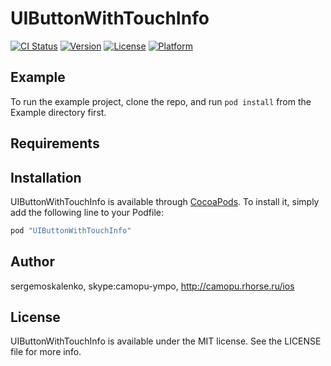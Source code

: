 # UIButtonWithTouchInfo

[![CI Status](http://img.shields.io/travis/sergemoskalenko/UIButtonWithTouchInfo.svg?style=flat)](https://travis-ci.org/sergemoskalenko/UIButtonWithTouchInfo)
[![Version](https://img.shields.io/cocoapods/v/UIButtonWithTouchInfo.svg?style=flat)](http://cocoapods.org/pods/UIButtonWithTouchInfo)
[![License](https://img.shields.io/cocoapods/l/UIButtonWithTouchInfo.svg?style=flat)](http://cocoapods.org/pods/UIButtonWithTouchInfo)
[![Platform](https://img.shields.io/cocoapods/p/UIButtonWithTouchInfo.svg?style=flat)](http://cocoapods.org/pods/UIButtonWithTouchInfo)

## Example

To run the example project, clone the repo, and run `pod install` from the Example directory first.

## Requirements

## Installation

UIButtonWithTouchInfo is available through [CocoaPods](http://cocoapods.org). To install
it, simply add the following line to your Podfile:

```ruby
pod "UIButtonWithTouchInfo"
```

## Author

sergemoskalenko, skype:camopu-ympo, http://camopu.rhorse.ru/ios

## License

UIButtonWithTouchInfo is available under the MIT license. See the LICENSE file for more info.
